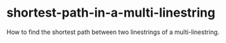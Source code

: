 # shortest-path-in-a-multi-linestring
How to find the shortest path between two linestrings of a multi-linestring.
